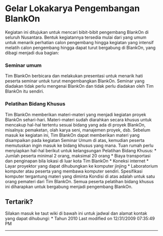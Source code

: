 # Gelar Lokakarya Pengembangan BlankOn
Kegiatan ini ditujukan untuk mencari bibit-bibit pengembang BlankOn di seluruh
Nusantara. Bentuk kegiatannya tersedia mulai dari yang umum untuk menarik
perhatian calon pengembang hingga kegiatan yang intensif melatih calon
pengembang hingga dapat turut bergabung di BlankOn, yang dibagi menjadi dua
bagian:

### Seminar umum
Tim BlankOn berbicara dan melakukan presentasi untuk menarik hati peserta
seminar untuk turut mengembangkan BlankOn. Seminar yang diadakan tidak perlu
mengenai BlankOn dan tidak perlu diadakan oleh Tim BlankOn itu sendiri.

### Pelatihan Bidang Khusus
Tim BlankOn memberikan materi-materi yang menjadi kegiatan proyek BlankOn
sehari-hari. Materi-materi sudah diarahkan secara khusus untuk mencakup hal-hal
tertentu sesuai bidang yang ada di proyek BlankOn, misalnya: pemaketan, olah
karya seni, manajemen proyek, dsb. Sebelum masuk ke kegiatan ini, Tim BlankOn
dapat memberikan materi yang disampaikan pada kegiatan Seminar Umum di atas,
kemudian peserta memutuskan ingin masuk ke bidang khusus yang mana.
Tuan rumah perlu menyiapkan hal-hal berikut untuk kelangsungan Pelatihan Bidang
Khusus:
    * Jumlah peserta minimal 2 orang, maksimal 20 orang
    * Biaya transportasi dan penginapan bila lokasi di luar kota Tim BlankOn
    * Koneksi internet
    * Layar proyektor yang dapat dihubungkan ke komputer jinjing
    * Laboratorium komputer atau peserta yang membawa komputer sendiri.
      Spesifikasi komputer tergantung materi yang diminta
Kondisi di atas adalah untuk satu orang pemateri dari Tim BlankOn.
Semua peserta pelatihan bidang khusus ini diharapkan untuk bergabung menjadi
pengembang BlankOn.

## Tertarik?
Silakan masuk ke taut wiki di bawah ini untuk jadwal dan alamat kontak yang
dapat dihubungi:
    * Tahun 2010
Last modified on 12/31/2009 07:35:49 PM

 
---
 
